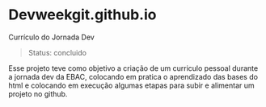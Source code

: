 # Devweekgit.github.io
Currículo do Jornada Dev
>Status: concluido 

Esse projeto teve como objetivo a criação de um curriculo pessoal durante a jornada dev da EBAC,
colocando em pratica o aprendizado das bases do html e colocando em execução algumas etapas para
subir e alimentar um projeto no github. 


